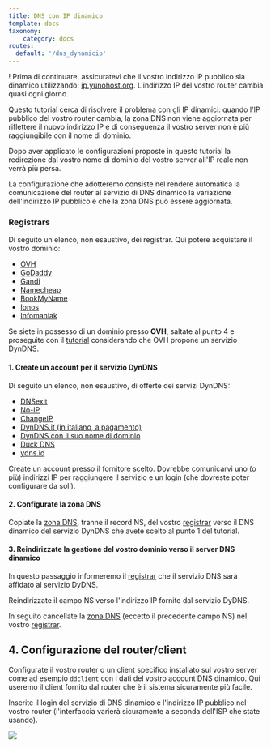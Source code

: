 ```yaml
---
title: DNS con IP dinamico
template: docs
taxonomy:
    category: docs
routes:
  default: '/dns_dynamicip'
---
```


! Prima di continuare, assicuratevi che il vostro indirizzo IP pubblico sia dinamico utilizzando: [ip.yunohost.org](http://ip.yunohost.org/). L'indirizzo IP del vostro router cambia quasi ogni giorno.

Questo tutorial cerca di risolvere il problema con gli IP dinamici: quando l'IP pubblico del vostro router cambia, la zona DNS non viene aggiornata per riflettere il nuovo indirizzo IP e di conseguenza il vostro server non è più raggiungibile con il nome di dominio.

Dopo aver applicato le configurazioni proposte in questo tutorial la redirezione dal vostro nome di dominio del vostro server all'IP reale non verrà più persa.

La configurazione che adotteremo consiste nel rendere automatica la comunicazione del router al servizio di DNS dinamico la variazione dell'indirizzo IP pubblico e che la zona DNS può essere aggiornata.

### Registrars

Di seguito un elenco, non esaustivo, dei registrar. Qui potere acquistare il vostro dominio:

- [OVH](http://ovh.com/)
- [GoDaddy](https://godaddy.com)
- [Gandi](http://gandi.net)
- [Namecheap](https://www.namecheap.com)
- [BookMyName](https://www.bookmyname.com)
- [Ionos](https://ionos.com)
- [Infomaniak](https://infomaniak.com)

Se siete in possesso di un dominio presso **OVH**, saltate al punto 4 e proseguite con il [tutorial](/OVH) considerando che OVH propone un servizio DynDNS.

#### 1. Create un account per il servizio DynDNS

Di seguito un elenco, non esaustivo, di offerte dei servizi DynDNS:

- [DNSexit](https://www.dnsexit.com/Direct.sv?cmd=dynDns)
- [No-IP](https://www.noip.com/remote-access)
- [ChangeIP](https://changeip.com/)
- [DynDNS.it (in italiano, a pagamento)](https://dyndns.it/)
- [DynDNS con il suo nome di dominio](https://github.com/opi/DynDNS-with-HE.NET)
- [Duck DNS](https://www.duckdns.org/)
- [ydns.io](https://ydns.io/)

Create un account presso il fornitore scelto. Dovrebbe comunicarvi uno (o più) indirizzi IP per raggiungere il servizio e un login (che dovreste poter configurare da soli).

#### 2. Configurate la zona DNS

Copiate la [zona DNS](/dns_config), tranne il record NS, del vostro [registrar](#registrar) verso il DNS dinamico del servizio DynDNS che avete scelto al punto 1 del tutorial.

#### 3. Reindirizzate la gestione del vostro dominio verso il server DNS dinamico

In questo passaggio informeremo il [registrar](#registrar) che il servizio DNS sarà affidato al servizio DyDNS.

Reindirizzate il campo NS verso l'indirizzo IP fornito dal servizio DyDNS.

In seguito cancellate la [zona DNS](/dns_config) (eccetto il precedente campo NS) nel vostro [registrar](#registrar).

## 4. Configurazione del router/client

Configurate il vostro router o un client specifico installato sul vostro server come ad esempio `ddclient` con i dati del vostro account DNS dinamico.
Qui useremo il client fornito dal router che è il sistema sicuramente più facile.

Inserite il login del servizio di DNS dinamico e l'indirizzo IP pubblico nel vostro router (l'interfaccia varierà sicuramente a seconda dell'ISP che state usando).

![](image://dns_dynamic-ip_box_conf.png?resize=600)
